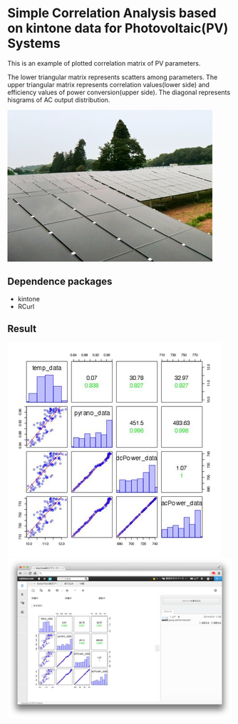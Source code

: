 # Simple Correlation Analysis based on kintone data for Photovoltaic(PV) Systems

This is an example of plotted correlation matrix of PV parameters.

The lower triangular matrix represents scatters among parameters. The upper triangular matrix represents correlation values(lower side) and efficiency values of power conversion(upper side). The diagonal represents hisgrams of AC output distribution.

![PV system](pvImage.png)

## Dependence packages
* kintone
* RCurl

## Result
![R](RImage.jpg)
![kintone](kintoneImage.png)
